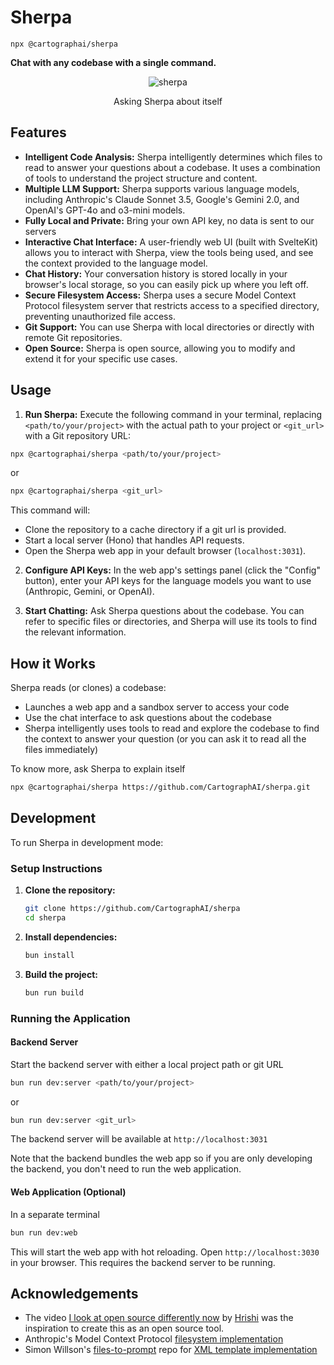 # Sherpa

`npx @cartographai/sherpa`

**Chat with any codebase with a single command.**

<div align="center">

![sherpa](https://github.com/user-attachments/assets/338aeefa-80f0-4124-9623-4cddb128b95f)
<figcaption>Asking Sherpa about itself</figcaption>

</div>

## Features

-   **Intelligent Code Analysis:** Sherpa intelligently determines which files to read to answer your questions about a codebase. It uses a combination of tools to understand the project structure and content.
-   **Multiple LLM Support:** Sherpa supports various language models, including Anthropic's Claude Sonnet 3.5, Google's Gemini 2.0, and OpenAI's GPT-4o and o3-mini models.
-   **Fully Local and Private:** Bring your own API key, no data is sent to our servers
-   **Interactive Chat Interface:** A user-friendly web UI (built with SvelteKit) allows you to interact with Sherpa, view the tools being used, and see the context provided to the language model.
-   **Chat History:** Your conversation history is stored locally in your browser's local storage, so you can easily pick up where you left off.
-   **Secure Filesystem Access:** Sherpa uses a secure Model Context Protocol filesystem server that restricts access to a specified directory, preventing unauthorized file access.
-   **Git Support:** You can use Sherpa with local directories or directly with remote Git repositories.
-   **Open Source:** Sherpa is open source, allowing you to modify and extend it for your specific use cases.

## Usage

1.  **Run Sherpa:** Execute the following command in your terminal, replacing `<path/to/your/project>` with the actual path to your project or `<git_url>` with a Git repository URL:

```bash
npx @cartographai/sherpa <path/to/your/project>
```
or

```bash
npx @cartographai/sherpa <git_url>
```
This command will:
*   Clone the repository to a cache directory if a git url is provided.
*   Start a local server (Hono) that handles API requests.
*   Open the Sherpa web app in your default browser (`localhost:3031`).

2.  **Configure API Keys:** In the web app's settings panel (click the "Config" button), enter your API keys for the language models you want to use (Anthropic, Gemini, or OpenAI).

3.  **Start Chatting:**  Ask Sherpa questions about the codebase.  You can refer to specific files or directories, and Sherpa will use its tools to find the relevant information.

## How it Works

Sherpa reads (or clones) a codebase:
- Launches a web app and a sandbox server to access your code
- Use the chat interface to ask questions about the codebase
- Sherpa intelligently uses tools to read and explore the codebase to find the context to answer your question (or you can ask it to read all the files immediately)

To know more, ask Sherpa to explain itself

```bash
npx @cartographai/sherpa https://github.com/CartographAI/sherpa.git
```

## Development

To run Sherpa in development mode:

### Setup Instructions

1.  **Clone the repository:**

    ```bash
    git clone https://github.com/CartographAI/sherpa
    cd sherpa
    ```

2.  **Install dependencies:**
    ```bash
    bun install
    ```
3.  **Build the project:**
    ```bash
    bun run build
    ```
### Running the Application

#### Backend Server

Start the backend server with either a local project path or git URL
```bash
bun run dev:server <path/to/your/project>
```
or

```bash
bun run dev:server <git_url>
```

The backend server will be available at `http://localhost:3031`

Note that the backend bundles the web app so if you are only developing the backend, you don't need to run the web application.

#### Web Application (Optional)

In a separate terminal
```bash
bun run dev:web
```
This will start the web app with hot reloading.
Open `http://localhost:3030` in your browser.
This requires the backend server to be running.

## Acknowledgements

- The video [I look at open source differently now](https://www.youtube.com/watch?v=Xp1pdKx3JfQ) by [Hrishi](https://x.com/hrishioa)
was the inspiration to create this as an open source tool.
- Anthropic's Model Context Protocol [filesystem implementation](https://github.com/modelcontextprotocol/servers/tree/main/src/filesystem)
- Simon Willson's [files-to-prompt](https://github.com/simonw/files-to-prompt) repo for
[XML template implementation](https://github.com/simonw/files-to-prompt/blob/f9a4d8fa20aa978c3502c94de335b44e57ac0a61/files_to_prompt/cli.py#L43C1-L51C22)
